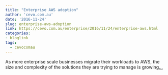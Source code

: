 ```yaml
---
title: "Enterprise AWS adoption"
author: 'cevo.com.au'
date: '2016-11-24'
slug: enterprise-aws-adoption
link: https://cevo.com.au/enterprise/2016/11/24/enterprise-aws.html
categories:
- bloglink
tags:
  - cevocomau
---
```


As more enterprise scale businesses migrate their workloads to AWS, the size and complexity of the solutions they are trying to manage is growing[... <i class="fas fa-external-link-alt"></i>](https://cevo.com.au/enterprise/2016/11/24/enterprise-aws.html)

